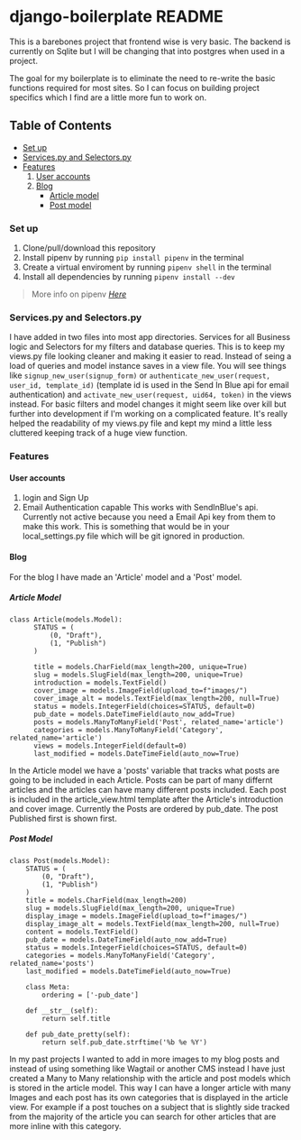 # django-boilerplate README

This is a barebones project that frontend wise is very basic. The backend is currently on Sqlite but I will be changing that into postgres when used in a project.

The goal for my boilerplate is to eliminate the need to re-write the basic functions required for most sites. So I can focus on building project specifics which I find are a little more fun to work on.


## Table of Contents
* [Set up](#set-up)
* [Services.py and Selectors.py](#services.py-and-selectors.py)
* [Features](#features)
    1. [User accounts](#user-accounts)
    2. [Blog](#blog)
        * [Article model](#article-model)
        * [Post model](#post-model)

    


### Set up
  1. Clone/pull/download this repository
  2. Install pipenv by running `pip install pipenv` in the terminal
  3. Create a virtual enviroment by running `pipenv shell` in the terminal
  4. Install all dependencies by running `pipenv install --dev`

> More info on pipenv [_Here_](https://realpython.com/pipenv-guide/)

### Services.py and Selectors.py
I have added in two files into most app directories. Services for all Business logic and Selectors for my filters and database queries. This is to keep my views.py file looking cleaner and making it easier to read. Instead of seing a load of queries and model instance saves in a view file. You will see things like `signup_new_user(signup_form)` or `authenticate_new_user(request, user_id, template_id)` (template id is used in the Send In Blue api for email authentication) and `activate_new_user(request, uid64, token)` in the views instead. For basic filters and model changes it might seem like over kill but further into development if I'm working on a complicated feature. It's really helped the readability of my views.py file and kept my mind a little less cluttered keeping track of a huge view function. 

### Features
#### User accounts
  1. login and Sign Up
  2. Email Authentication capable
     This works with SendInBlue's api. Currently not active because you need a Email Api key from them to make this work. 
     This is something that would be in your local_settings.py file which will be git ignored in production. 

#### Blog

For the blog I have made an 'Article' model and a 'Post' model. 

##### Article Model
```
class Article(models.Model):
      STATUS = (
          (0, "Draft"), 
          (1, "Publish")
      )

      title = models.CharField(max_length=200, unique=True)
      slug = models.SlugField(max_length=200, unique=True)
      introduction = models.TextField()
      cover_image = models.ImageField(upload_to=f"images/")
      cover_image_alt = models.TextField(max_length=200, null=True)
      status = models.IntegerField(choices=STATUS, default=0)
      pub_date = models.DateTimeField(auto_now_add=True)
      posts = models.ManyToManyField('Post', related_name='article')
      categories = models.ManyToManyField('Category', related_name='article')
      views = models.IntegerField(default=0)
      last_modified = models.DateTimeField(auto_now=True)
```
In the Article model we have a 'posts' variable that tracks what posts are going to be included in each Article. Posts can be part of many differnt articles and the articles can have many different posts included. Each post is included in the article_view.html template after the Article's introduction and cover image. Currently the Posts are ordered by pub_date. The post Published first is shown first. 


##### Post Model
```
class Post(models.Model):
    STATUS = (
        (0, "Draft"), 
        (1, "Publish")
    )
    title = models.CharField(max_length=200)
    slug = models.SlugField(max_length=200, unique=True)
    display_image = models.ImageField(upload_to=f"images/")
    display_image_alt = models.TextField(max_length=200, null=True)
    content = models.TextField()
    pub_date = models.DateTimeField(auto_now_add=True)
    status = models.IntegerField(choices=STATUS, default=0)
    categories = models.ManyToManyField('Category', related_name='posts')
    last_modified = models.DateTimeField(auto_now=True)

    class Meta:
        ordering = ['-pub_date']
    
    def __str__(self):
        return self.title
    
    def pub_date_pretty(self):
        return self.pub_date.strftime('%b %e %Y')
```

In my past projects I wanted to add in more images to my blog posts and instead of using something like Wagtail or another CMS instead I have just created a Many to Many relationship with the article and post models which is stored in the article model. This way I can have a longer article with many Images and each post has its own categories that is displayed in the article view. For example if a post touches on a subject that is slightly side tracked from the majority of the article you can search for other articles that are more inline with this category.
